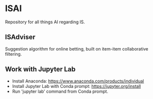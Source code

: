 # ISAI
Repository for all things AI regarding IS.

## ISAdviser
Suggestion algorithm for online betting, built on item-item collaborative filtering.

## Work with Jupyter Lab
- Install Anaconda: https://www.anaconda.com/products/individual
- Install Jupyter Lab with Conda prompt: https://jupyter.org/install
- Run 'jupyter lab' command from Conda prompt.
